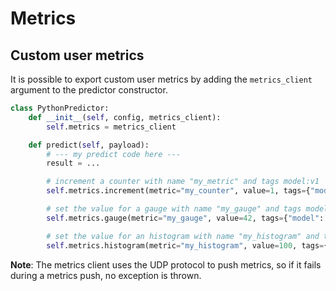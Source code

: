 # Metrics

## Custom user metrics

It is possible to export custom user metrics by adding the `metrics_client`
argument to the predictor constructor.

```python
class PythonPredictor:
    def __init__(self, config, metrics_client):
        self.metrics = metrics_client

    def predict(self, payload):
        # --- my predict code here ---
        result = ...

        # increment a counter with name "my_metric" and tags model:v1
        self.metrics.increment(metric="my_counter", value=1, tags={"model": "v1"})

        # set the value for a gauge with name "my_gauge" and tags model:v1
        self.metrics.gauge(metric="my_gauge", value=42, tags={"model": "v1"})

        # set the value for an histogram with name "my_histogram" and tags model:v1
        self.metrics.histogram(metric="my_histogram", value=100, tags={"model": "v1"})
```

**Note**: The metrics client uses the UDP protocol to push metrics, so if it fails during a metrics push, no exception is thrown.

